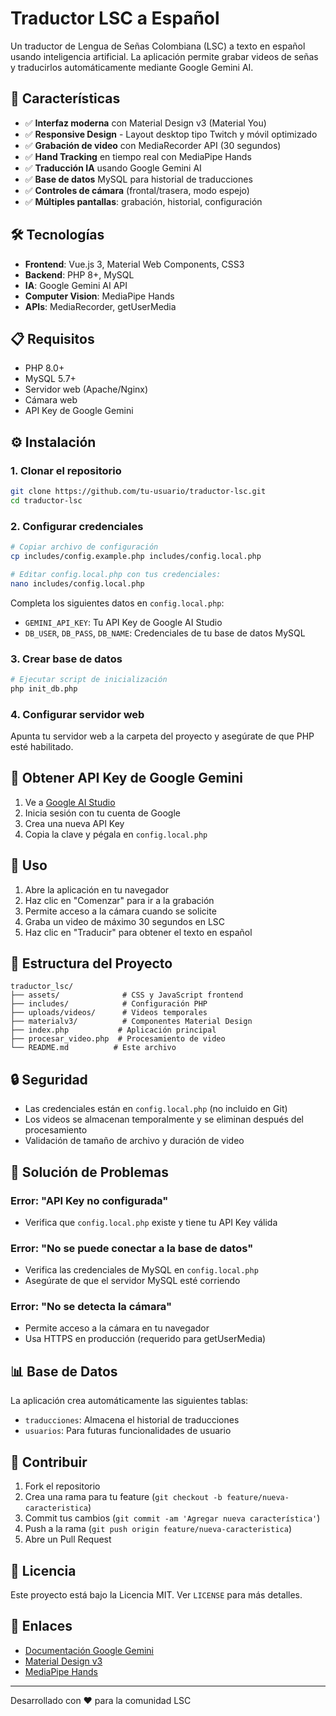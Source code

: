 # Traductor LSC a Español

Un traductor de Lengua de Señas Colombiana (LSC) a texto en español usando inteligencia artificial. La aplicación permite grabar videos de señas y traducirlos automáticamente mediante Google Gemini AI.

## 🌟 Características

- ✅ **Interfaz moderna** con Material Design v3 (Material You) 
- ✅ **Responsive Design** - Layout desktop tipo Twitch y móvil optimizado
- ✅ **Grabación de video** con MediaRecorder API (30 segundos)
- ✅ **Hand Tracking** en tiempo real con MediaPipe Hands
- ✅ **Traducción IA** usando Google Gemini AI
- ✅ **Base de datos** MySQL para historial de traducciones
- ✅ **Controles de cámara** (frontal/trasera, modo espejo)
- ✅ **Múltiples pantallas**: grabación, historial, configuración

## 🛠️ Tecnologías

- **Frontend**: Vue.js 3, Material Web Components, CSS3
- **Backend**: PHP 8+, MySQL
- **IA**: Google Gemini AI API
- **Computer Vision**: MediaPipe Hands
- **APIs**: MediaRecorder, getUserMedia

## 📋 Requisitos

- PHP 8.0+
- MySQL 5.7+
- Servidor web (Apache/Nginx)
- Cámara web
- API Key de Google Gemini

## ⚙️ Instalación

### 1. Clonar el repositorio
```bash
git clone https://github.com/tu-usuario/traductor-lsc.git
cd traductor-lsc
```

### 2. Configurar credenciales
```bash
# Copiar archivo de configuración
cp includes/config.example.php includes/config.local.php

# Editar config.local.php con tus credenciales:
nano includes/config.local.php
```

Completa los siguientes datos en `config.local.php`:
- `GEMINI_API_KEY`: Tu API Key de Google AI Studio
- `DB_USER`, `DB_PASS`, `DB_NAME`: Credenciales de tu base de datos MySQL

### 3. Crear base de datos
```bash
# Ejecutar script de inicialización
php init_db.php
```

### 4. Configurar servidor web
Apunta tu servidor web a la carpeta del proyecto y asegúrate de que PHP esté habilitado.

## 🔑 Obtener API Key de Google Gemini

1. Ve a [Google AI Studio](https://makersuite.google.com/app/apikey)
2. Inicia sesión con tu cuenta de Google
3. Crea una nueva API Key
4. Copia la clave y pégala en `config.local.php`

## 🚀 Uso

1. Abre la aplicación en tu navegador
2. Haz clic en "Comenzar" para ir a la grabación
3. Permite acceso a la cámara cuando se solicite
4. Graba un video de máximo 30 segundos en LSC
5. Haz clic en "Traducir" para obtener el texto en español

## 📁 Estructura del Proyecto

```
traductor_lsc/
├── assets/              # CSS y JavaScript frontend
├── includes/            # Configuración PHP
├── uploads/videos/      # Videos temporales
├── materialv3/          # Componentes Material Design
├── index.php           # Aplicación principal
├── procesar_video.php  # Procesamiento de video
└── README.md          # Este archivo
```

## 🔒 Seguridad

- Las credenciales están en `config.local.php` (no incluido en Git)
- Los videos se almacenan temporalmente y se eliminan después del procesamiento
- Validación de tamaño de archivo y duración de video

## 🐛 Solución de Problemas

### Error: "API Key no configurada"
- Verifica que `config.local.php` existe y tiene tu API Key válida

### Error: "No se puede conectar a la base de datos"
- Verifica las credenciales de MySQL en `config.local.php`
- Asegúrate de que el servidor MySQL esté corriendo

### Error: "No se detecta la cámara"
- Permite acceso a la cámara en tu navegador
- Usa HTTPS en producción (requerido para getUserMedia)

## 📊 Base de Datos

La aplicación crea automáticamente las siguientes tablas:
- `traducciones`: Almacena el historial de traducciones
- `usuarios`: Para futuras funcionalidades de usuario

## 🤝 Contribuir

1. Fork el repositorio
2. Crea una rama para tu feature (`git checkout -b feature/nueva-caracteristica`)
3. Commit tus cambios (`git commit -am 'Agregar nueva característica'`)
4. Push a la rama (`git push origin feature/nueva-caracteristica`)
5. Abre un Pull Request

## 📄 Licencia

Este proyecto está bajo la Licencia MIT. Ver `LICENSE` para más detalles.

## 🔗 Enlaces

- [Documentación Google Gemini](https://ai.google.dev/docs)
- [Material Design v3](https://m3.material.io/)
- [MediaPipe Hands](https://developers.google.com/mediapipe/solutions/vision/hand_landmarker)

---

Desarrollado con ❤️ para la comunidad LSC 